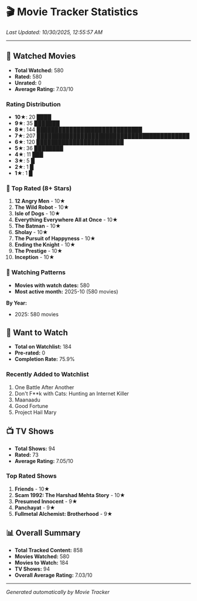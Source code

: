 # 🎬 Movie Tracker Statistics

*Last Updated: 10/30/2025, 12:55:57 AM*

---

## 🍿 Watched Movies

- **Total Watched:** 580
- **Rated:** 580
- **Unrated:** 0
- **Average Rating:** 7.03/10

### Rating Distribution

- **10★**: 20 ████
- **9★**: 35 ███████
- **8★**: 144 █████████████████████████████
- **7★**: 207 ██████████████████████████████████████████
- **6★**: 120 ████████████████████████
- **5★**: 36 ████████
- **4★**: 11 ███
- **3★**: 5 █
- **2★**: 1 █
- **1★**: 1 █

### 🌟 Top Rated (8+ Stars)

1. **12 Angry Men** - 10★
2. **The Wild Robot** - 10★
3. **Isle of Dogs** - 10★
4. **Everything Everywhere All at Once** - 10★
5. **The Batman** - 10★
6. **Sholay** - 10★
7. **The Pursuit of Happyness** - 10★
8. **Ending the Knight** - 10★
9. **The Prestige** - 10★
10. **Inception** - 10★

### 📅 Watching Patterns

- **Movies with watch dates:** 580
- **Most active month:** 2025-10 (580 movies)

**By Year:**
- 2025: 580 movies

## 📝 Want to Watch

- **Total on Watchlist:** 184
- **Pre-rated:** 0
- **Completion Rate:** 75.9%

### Recently Added to Watchlist

1. One Battle After Another
2. Don't F**k with Cats: Hunting an Internet Killer
3. Maanaadu
4. Good Fortune
5. Project Hail Mary

## 📺 TV Shows

- **Total Shows:** 94
- **Rated:** 73
- **Average Rating:** 7.05/10

### Top Rated Shows

1. **Friends** - 10★
2. **Scam 1992: The Harshad Mehta Story** - 10★
3. **Presumed Innocent** - 9★
4. **Panchayat** - 9★
5. **Fullmetal Alchemist: Brotherhood** - 9★

## 📊 Overall Summary

- **Total Tracked Content:** 858
- **Movies Watched:** 580
- **Movies to Watch:** 184
- **TV Shows:** 94
- **Overall Average Rating:** 7.03/10

---

*Generated automatically by Movie Tracker*